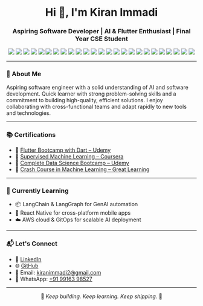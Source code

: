 <h1 align="center">Hi 👋, I'm Kiran Immadi</h1>
<h3 align="center">Aspiring Software Developer | AI & Flutter Enthusiast | Final Year CSE Student</h3>

<p align="center">
  <!-- Programming Languages -->
  <img src="https://img.shields.io/badge/Code-Python-yellow?style=flat&logo=python" />
  <img src="https://img.shields.io/badge/Code-Java-blue?style=flat&logo=java" />
  <img src="https://img.shields.io/badge/Frontend-HTML5-E34F26?style=flat&logo=html5" />
  <img src="https://img.shields.io/badge/Frontend-CSS3-1572B6?style=flat&logo=css3" />
  <img src="https://img.shields.io/badge/Frontend-JS-F7DF1E?style=flat&logo=javascript" />
  <img src="https://img.shields.io/badge/Framework-Bootstrap-7952B3?style=flat&logo=bootstrap" />

  <!-- Mobile and App Dev -->
  <img src="https://img.shields.io/badge/Code-Flutter-02569B?style=flat&logo=flutter" />
  <img src="https://img.shields.io/badge/Code-Dart-0175C2?style=flat&logo=dart" />
  <img src="https://img.shields.io/badge/Backend-Firebase-FFCA28?style=flat&logo=firebase" />

  <!-- AI / ML -->
  <img src="https://img.shields.io/badge/AI-Scikit--learn-F7931E?style=flat&logo=scikitlearn" />
  <img src="https://img.shields.io/badge/AI-TensorFlow-FF6F00?style=flat&logo=tensorflow" />
  <img src="https://img.shields.io/badge/Data-Pandas-150458?style=flat&logo=pandas" />
  <img src="https://img.shields.io/badge/Data-Numpy-013243?style=flat&logo=numpy" />
  <img src="https://img.shields.io/badge/Viz-Seaborn-FF8C00?style=flat" />
  <img src="https://img.shields.io/badge/Viz-Matplotlib-11557C?style=flat" />
  <img src="https://img.shields.io/badge/BI-PowerBI-F2C811?style=flat&logo=powerbi" />
  <img src="https://img.shields.io/badge/Tech-GenAI-7F3FBF?style=flat&logo=openai" />
  <img src="https://img.shields.io/badge/Framework-LangChain-222?style=flat" />

  <!-- Databases and Cloud -->
  <img src="https://img.shields.io/badge/Database-MySQL-4479A1?style=flat&logo=mysql" />
  <img src="https://img.shields.io/badge/Database-MongoDB-47A248?style=flat&logo=mongodb" />
  <img src="https://img.shields.io/badge/Platform-Google%20Colab-F9AB00?style=flat&logo=googlecolab" />
  <img src="https://img.shields.io/badge/IDE-VS%20Code-007ACC?style=flat&logo=visualstudiocode" />
  <img src="https://img.shields.io/badge/Version%20Control-Git-F05032?style=flat&logo=git" />
  <img src="https://img.shields.io/badge/Automation-n8n-FF6A00?style=flat&logo=n8n" />
  <img src="https://img.shields.io/badge/GitHub-181717?style=flat&logo=github" />


  <!-- Soft Skills & Learning -->
  
</p>


---

### 🌟 About Me

Aspiring software engineer with a solid understanding of AI and software development. Quick learner with strong problem-solving skills and a commitment to building high-quality, efficient solutions. I enjoy collaborating with cross-functional teams and adapt rapidly to new tools and technologies.


---



### 📚 Certifications

- 📘 [Flutter Bootcamp with Dart – Udemy](https://www.udemy.com/certificate/UC-74f2ffd9-3e35-4a86-a047-9cfab19c6f1d/)
- 📘 [Supervised Machine Learning – Coursera](https://coursera.org/share/55a3ec3010162964b26df1cbf246cc4e)
- 📘 [Complete Data Science Bootcamp – Udemy](https://www.udemy.com/share/101WeA3%40XPmif8MxCel680kDqPhY_54jfCttJdf_RL4ubUQB3RgLkCMKbhosBujWyvVM_8K94A%3D%3D/)
- 📘 [Crash Course in Machine Learning – Great Learning](https://www.mygreatlearning.com/certificate/YFBNDSNY)

---

### 🔭 Currently Learning

- 📦 LangChain & LangGraph for GenAI automation
- 🧩 React Native for cross-platform mobile apps
- ☁️ AWS cloud & GitOps for scalable AI deployment

---

### 📬 Let's Connect

- 💼 [LinkedIn](https://linkedin.com/in/kiran-immadi)
- 🌐 [GitHub](https://github.com/kiranimmadi2)
- 📧 Email: kiranimmadi2@gmail.com
- 📱 WhatsApp: [+91 99163 98527](https://wa.me/919916398527)

---

<p align="center">
  🚀 <em>Keep building. Keep learning. Keep shipping.</em> 🚀
</p>
